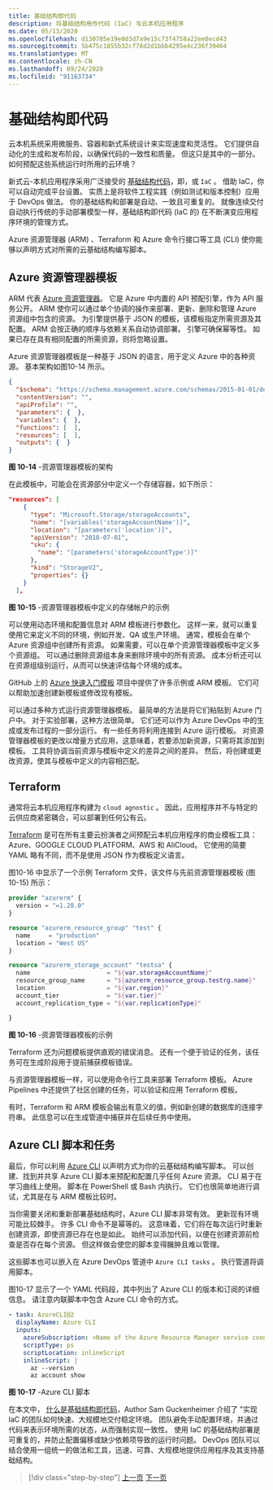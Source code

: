 ```yaml
---
title: 基础结构即代码
description: 将基础结构用作代码 (IaC) 与云本机应用程序
ms.date: 05/13/2020
ms.openlocfilehash: d130705e19e0d3d7a9e15c73f4758a22ee8ecd43
ms.sourcegitcommit: 5b475c1855b32cf78d2d1bbb4295e4c236f39464
ms.translationtype: MT
ms.contentlocale: zh-CN
ms.lasthandoff: 09/24/2020
ms.locfileid: "91163734"
---
```

# <a name="infrastructure-as-code"></a>基础结构即代码

云本机系统采用微服务、容器和新式系统设计来实现速度和灵活性。 它们提供自动化的生成和发布阶段，以确保代码的一致性和质量。 但这只是其中的一部分。 如何预配这些系统运行时所用的云环境？

新式云-本机应用程序采用广泛接受的 [基础结构代码](/azure/devops/learn/what-is-infrastructure-as-code)，即，或 `IaC` 。  借助 IaC，你可以自动完成平台设置。 实质上是将软件工程实践（例如测试和版本控制）应用于 DevOps 做法。 你的基础结构和部署是自动、一致且可重复的。 就像连续交付自动执行传统的手动部署模型一样，基础结构即代码 (IaC 的) 在不断演变应用程序环境的管理方式。

Azure 资源管理器 (ARM) 、Terraform 和 Azure 命令行接口等工具 (CLI) 使你能够以声明方式对所需的云基础结构编写脚本。

## <a name="azure-resource-manager-templates"></a>Azure 资源管理器模板

ARM 代表 [Azure 资源管理器](/azure/azure-resource-manager/management/overview)。 它是 Azure 中内置的 API 预配引擎，作为 API 服务公开。 ARM 使你可以通过单个协调的操作来部署、更新、删除和管理 Azure 资源组中包含的资源。 为引擎提供基于 JSON 的模板，该模板指定所需资源及其配置。 ARM 会按正确的顺序与依赖关系自动协调部署。 引擎可确保幂等性。 如果已存在具有相同配置的所需资源，则将忽略设置。

Azure 资源管理器模板是一种基于 JSON 的语言，用于定义 Azure 中的各种资源。 基本架构如图10-14 所示。

```json
{
  "$schema": "https://schema.management.azure.com/schemas/2015-01-01/deploymentTemplate.json#",
  "contentVersion": "",
  "apiProfile": "",
  "parameters": {  },
  "variables": {  },
  "functions": [  ],
  "resources": [  ],
  "outputs": {  }
}
```

**图 10-14** -资源管理器模板的架构

在此模板中，可能会在资源部分中定义一个存储容器，如下所示：

```json
"resources": [
    {
      "type": "Microsoft.Storage/storageAccounts",
      "name": "[variables('storageAccountName')]",
      "location": "[parameters('location')]",
      "apiVersion": "2018-07-01",
      "sku": {
        "name": "[parameters('storageAccountType')]"
      },
      "kind": "StorageV2",
      "properties": {}
    }
  ],
```

**图 10-15** -资源管理器模板中定义的存储帐户的示例

可以使用动态环境和配置信息对 ARM 模板进行参数化。 这样一来，就可以重复使用它来定义不同的环境，例如开发、QA 或生产环境。 通常，模板会在单个 Azure 资源组中创建所有资源。 如果需要，可以在单个资源管理器模板中定义多个资源组。 可以通过删除资源组本身来删除环境中的所有资源。 成本分析还可以在资源组级别运行，从而可以快速评估每个环境的成本。

GitHub 上的 [Azure 快速入门模板](https://github.com/Azure/azure-quickstart-templates) 项目中提供了许多示例或 ARM 模板。 它们可以帮助加速创建新模板或修改现有模板。

可以通过多种方式运行资源管理器模板。 最简单的方法是将它们粘贴到 Azure 门户中。 对于实验部署，这种方法很简单。 它们还可以作为 Azure DevOps 中的生成或发布过程的一部分运行。 有一些任务将利用连接到 Azure 运行模板。 对资源管理器模板的更改以增量方式应用，这意味着，若要添加新资源，只需将其添加到模板。 工具将协调当前资源与模板中定义的差异之间的差异。 然后，将创建或更改资源，使其与模板中定义的内容相匹配。  

## <a name="terraform"></a>Terraform

通常将云本机应用程序构建为 `cloud agnostic` 。 因此，应用程序并不与特定的云供应商紧密耦合，可以部署到任何公有云。

[Terraform](https://www.terraform.io/) 是可在所有主要云扮演者之间预配云本机应用程序的商业模板工具： Azure、GOOGLE CLOUD PLATFORM、AWS 和 AliCloud。 它使用的简要 YAML 略有不同，而不是使用 JSON 作为模板定义语言。

图10-16 中显示了一个示例 Terraform 文件，该文件与先前资源管理器模板 (图 10-15) 所示：

```terraform
provider "azurerm" {
  version = "=1.28.0"
}

resource "azurerm_resource_group" "test" {
  name     = "production"
  location = "West US"
}

resource "azurerm_storage_account" "testsa" {
  name                     = "${var.storageAccountName}"
  resource_group_name      = "${azurerm_resource_group.testrg.name}"
  location                 = "${var.region}"
  account_tier             = "${var.tier}"
  account_replication_type = "${var.replicationType}"

}
```

**图 10-16** -资源管理器模板的示例

Terraform 还为问题模板提供直观的错误消息。 还有一个便于验证的任务，该任务可在生成阶段用于提前捕获模板错误。

与资源管理器模板一样，可以使用命令行工具来部署 Terraform 模板。 Azure Pipelines 中还提供了社区创建的任务，可以验证和应用 Terraform 模板。

有时，Terraform 和 ARM 模板会输出有意义的值，例如新创建的数据库的连接字符串。 此信息可以在生成管道中捕获并在后续任务中使用。

## <a name="azure-cli-scripts-and-tasks"></a>Azure CLI 脚本和任务

最后，你可以利用 [Azure CLI](/cli/azure/) 以声明方式为你的云基础结构编写脚本。 可以创建、找到并共享 Azure CLI 脚本来预配和配置几乎任何 Azure 资源。 CLI 易于在学习曲线上使用。 脚本在 PowerShell 或 Bash 内执行。 它们也很简单地进行调试，尤其是在与 ARM 模板比较时。

当你需要关闭和重新部署基础结构时，Azure CLI 脚本非常有效。 更新现有环境可能比较棘手。 许多 CLI 命令不是幂等的。 这意味着，它们将在每次运行时重新创建资源，即使资源已存在也是如此。 始终可以添加代码，以便在创建资源前检查是否存在每个资源。 但这样做会使您的脚本变得臃肿且难以管理。

这些脚本也可以嵌入在 Azure DevOps 管道中 `Azure CLI tasks` 。 执行管道将调用脚本。

图10-17 显示了一个 YAML 代码段，其中列出了 Azure CLI 的版本和订阅的详细信息。 请注意内联脚本中包含 Azure CLI 命令的方式。

```yaml
- task: AzureCLI@2
  displayName: Azure CLI
  inputs:
    azureSubscription: <Name of the Azure Resource Manager service connection>
    scriptType: ps
    scriptLocation: inlineScript
    inlineScript: |
      az --version
      az account show
```

**图 10-17** -Azure CLI 脚本

在本文中， [什么是基础结构即代码](/azure/devops/learn/what-is-infrastructure-as-code)，Author Sam Guckenheimer 介绍了 "实现 IaC 的团队如何快速、大规模地交付稳定环境。 团队避免手动配置环境，并通过代码来表示环境所需的状态，从而强制实现一致性。 使用 IaC 的基础结构部署是可重复的，并防止配置偏移或缺少依赖项导致的运行时问题。 DevOps 团队可以结合使用一组统一的做法和工具，迅速、可靠、大规模地提供应用程序及其支持基础结构。

>[!div class="step-by-step"]
>[上一页](feature-flags.md)
>[下一页](application-bundles.md)
